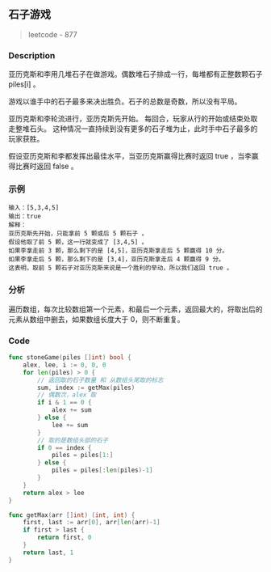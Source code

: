 ## 石子游戏
> leetcode - 877

### Description
亚历克斯和李用几堆石子在做游戏。偶数堆石子排成一行，每堆都有正整数颗石子 piles[i] 。

游戏以谁手中的石子最多来决出胜负。石子的总数是奇数，所以没有平局。

亚历克斯和李轮流进行，亚历克斯先开始。 每回合，玩家从行的开始或结束处取走整堆石头。 这种情况一直持续到没有更多的石子堆为止，此时手中石子最多的玩家获胜。

假设亚历克斯和李都发挥出最佳水平，当亚历克斯赢得比赛时返回 true ，当李赢得比赛时返回 false 。

### 示例
```
输入：[5,3,4,5]
输出：true
解释：
亚历克斯先开始，只能拿前 5 颗或后 5 颗石子 。
假设他取了前 5 颗，这一行就变成了 [3,4,5] 。
如果李拿走前 3 颗，那么剩下的是 [4,5]，亚历克斯拿走后 5 颗赢得 10 分。
如果李拿走后 5 颗，那么剩下的是 [3,4]，亚历克斯拿走后 4 颗赢得 9 分。
这表明，取前 5 颗石子对亚历克斯来说是一个胜利的举动，所以我们返回 true 。
```

### 分析
遍历数组，每次比较数组第一个元素，和最后一个元素，返回最大的，将取出后的元素从数组中删去，如果数组长度大于 0，则不断重复。

### Code
```go
func stoneGame(piles []int) bool {
    alex, lee, i := 0, 0, 0
    for len(piles) > 0 {
        // 返回取的石子数量 和 从数组头尾取的标志
        sum, index := getMax(piles)
        // 偶数次，alex 取
        if i & 1 == 0 {
            alex += sum
        } else {
            lee += sum
        }
        // 取的是数组头部的石子
        if 0 == index {
            piles = piles[1:]
        } else {
            piles = piles[:len(piles)-1]
        }
    }
    return alex > lee
}

func getMax(arr []int) (int, int) {
    first, last := arr[0], arr[len(arr)-1]
    if first > last {
        return first, 0
    }
    return last, 1
}
```
